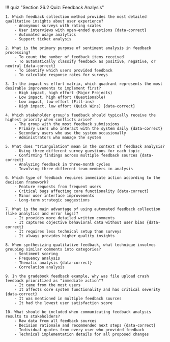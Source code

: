 !!! quiz "Section 26.2 Quiz: Feedback Analysis"

    1. Which feedback collection method provides the most detailed qualitative insights about user experience?
        - Anonymous surveys with rating scales
        - User interviews with open-ended questions {data-correct}
        - Automated usage analytics
        - Support ticket analysis

    2. What is the primary purpose of sentiment analysis in feedback processing?
        - To count the number of feedback items received
        - To automatically classify feedback as positive, negative, or neutral {data-correct}
        - To identify which users provided feedback
        - To calculate response rates for surveys

    3. In the impact vs effort matrix, which quadrant represents the most desirable improvements to implement first?
        - High impact, high effort (Major Projects)
        - Low impact, high effort (Questionable)
        - Low impact, low effort (Fill-ins)
        - High impact, low effort (Quick Wins) {data-correct}

    4. Which stakeholder group's feedback should typically receive the highest priority when conflicts arise?
        - The group with the most feedback submissions
        - Primary users who interact with the system daily {data-correct}
        - Secondary users who use the system occasionally
        - Administrators who manage the system

    5. What does "triangulation" mean in the context of feedback analysis?
        - Using three different survey questions for each topic
        - Confirming findings across multiple feedback sources {data-correct}
        - Analyzing feedback in three-month cycles
        - Involving three different team members in analysis

    6. Which type of feedback requires immediate action according to the decision framework?
        - Feature requests from frequent users
        - Critical bugs affecting core functionality {data-correct}
        - Minor user interface improvements
        - Long-term strategic suggestions

    7. What is the main advantage of using automated feedback collection (like analytics and error logs)?
        - It provides more detailed written comments
        - It captures objective behavioral data without user bias {data-correct}
        - It requires less technical setup than surveys
        - It always provides higher quality insights

    8. When synthesizing qualitative feedback, what technique involves grouping similar comments into categories?
        - Sentiment scoring
        - Frequency analysis
        - Thematic analysis {data-correct}
        - Correlation analysis

    9. In the gradebook feedback example, why was file upload crash feedback prioritized as "immediate action"?
        - It came from the most users
        - It affects core system functionality and has critical severity {data-correct}
        - It was mentioned in multiple feedback sources
        - It had the lowest user satisfaction score

    10. What should be included when communicating feedback analysis results to stakeholders?
        - Raw data from all feedback sources
        - Decision rationale and recommended next steps {data-correct}
        - Individual quotes from every user who provided feedback
        - Technical implementation details for all proposed changes
